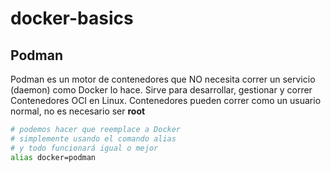 # docker-basics

Podman
-------
Podman es un motor de contenedores que NO necesita correr un servicio (daemon) como Docker lo hace.
Sirve para desarrollar, gestionar y correr Contenedores OCI en Linux.
Contenedores pueden correr como un usuario normal, no es necesario ser **root**

```bash
# podemos hacer que reemplace a Docker
# simplemente usando el comando alias
# y todo funcionará igual o mejor
alias docker=podman
```
